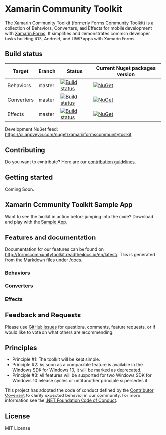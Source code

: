 Xamarin Community Toolkit
===========

The Xamarin Community Toolkit (formerly Forms Community Toolkit) is a collection of Behaviors, Converters, and Effects for mobile development with [Xamarin.Forms](https://github.com/xamarin/Xamarin.Forms). It simplifies and demonstrates common developer tasks building iOS, Android, and UWP apps with Xamarin.Forms.

## Build status


| Target | Branch | Status | Current Nuget packages version |
| ------ | ------ | ------ | ------ |
| Behaviors | master | [![Build status](https://ci.appveyor.com/api/projects/status/oe5c6crkicoq0q45/branch/dev?svg=true)](https://ci.appveyor.com/project/FormsCommunityToolkit/FormsCommunityToolkit/branch/master) | [![NuGet](https://img.shields.io/nuget/v/FormsCommunityToolkit.Behaviors.svg?label=NuGet)](https://www.nuget.org/packages/FormsCommunityToolkit.Behaviors/) |
| Converters | master | [![Build status](https://ci.appveyor.com/api/projects/status/oe5c6crkicoq0q45/branch/dev?svg=true)](https://ci.appveyor.com/project/FormsCommunityToolkit/FormsCommunityToolkit/branch/master) | [![NuGet](https://img.shields.io/nuget/v/FormsCommunityToolkit.Converters.svg?label=NuGet)](https://www.nuget.org/packages/FormsCommunityToolkit.Converters/) |
| Effects | master | [![Build status](https://ci.appveyor.com/api/projects/status/oe5c6crkicoq0q45/branch/dev?svg=true)](https://ci.appveyor.com/project/FormsCommunityToolkit/FormsCommunityToolkit/branch/master) | [![NuGet](https://img.shields.io/nuget/v/FormsCommunityToolkit.Effects.svg?label=NuGet)](https://www.nuget.org/packages/FormsCommunityToolkit.Effects/) |

Development NuGet feed: https://ci.appveyor.com/nuget/xamarinformscommunitytoolkit

## Contributing
Do you want to contribute? Here are our [contribution guidelines](Contributing.md).

## Getting started

Coming Soon.

## Xamarin Community Toolkit Sample App

Want to see the toolkit in action before jumping into the code?  Download and play with the [Sample App](/Samples).


## Features and documentation

Documentation for our features can be found on http://formscommunitytoolkit.readthedocs.io/en/latest/. This is generated from the Markdown files under [/docs](/docs).

### Behaviors

### Converters

### Effects


## Feedback and Requests

Please use [GitHub issues](https://github.com/xamarin/XamarinCommunityToolkit/issues) for questions, comments, feature requests, or if would like to vote on what others are recommending.

## Principles

 - Principle #1: The toolkit will be kept simple.
 - Principle #2: As soon as a comparable feature is available in the Windows SDK for Windows 10, it will be marked as deprecated.
 - Principle #3: All features will be supported for two Windows SDK for Windows 10 release cycles or until another principle supersedes it.

This project has adopted the code of conduct defined by the [Contributor Covenant](http://contributor-covenant.org/)
to clarify expected behavior in our community.
For more information see the [.NET Foundation Code of Conduct](http://www.dotnetfoundation.org/code-of-conduct). 

## License
MIT License
